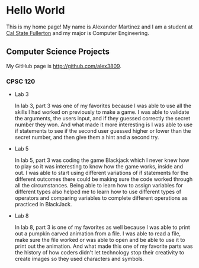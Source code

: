 # Hello World

This is my home page! My name is Alexander Martinez and I am a student at [Cal State Fullerton](http://www.fullerton.edu/) and my major is Computer Engineering.

## Computer Science Projects

My GitHub page is http://github.com/alex3809.

### CPSC 120

* Lab 3

    In lab 3, part 3 was one of my favorites because I was able to use all the skills I had worked on previously to make a game. I was able to validate the arguments, the users input, and if they guessed correctly the secret number they won. And what made it more interesting is I was able to use if statements to see if the second user guessed higher or lower than the secret number, and then give them a hint and a second try.

* Lab 5

    In lab 5, part 3 was coding the game Blackjack which I never knew how to play so it was interesting to know how the game works, inside and out. I was able to start using different variations of if statements for the different outcomes there could be making sure the code worked through all the circumstances. Being able to learn how to assign variables for different types also helped me to learn how to use different types of operators and comparing variables to complete different operations as practiced in BlackJack.

* Lab 8

    In lab 8, part 3 is one of my favorites as well because I was able to print out a pumpkin carved animation from a file. I was able to read a file, make sure the file worked or was able to open and be able to use it to print out the animation. And what made this one of my favorite parts was the history of how coders didn't let technology stop their creativity to create images so they used characters and symbols. 
